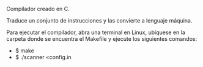 Compilador creado en C. 

Traduce un conjunto de instrucciones y las convierte a lenguaje máquina.

Para ejecutar el compilador, abra una terminal en Linux, ubíquese en la carpeta donde se encuentra el Makefile y ejecute los siguientes comandos:

- $ make
- $ ./scanner <config.in

